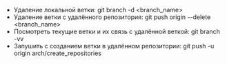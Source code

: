 - Удаление локальной ветки: git branch -d <branch_name>
- Удаление ветки с удалённого репозитория: git push origin --delete <branch_name>
- Посмотреть текущие ветки и их связь с удалённой веткой: git branch -vv
- Запушить с созданием ветки в удалённом репозитории: git push -u origin arch/create_repositories
